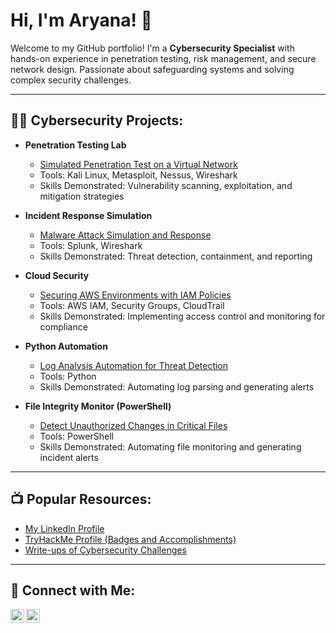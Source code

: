 <h1>Hi, I'm Aryana! 👋</h1>

Welcome to my GitHub portfolio! I'm a **Cybersecurity Specialist** with hands-on experience in penetration testing, risk management, and secure network design. Passionate about safeguarding systems and solving complex security challenges.

---

<h2>👨‍💻 Cybersecurity Projects:</h2>

- <b>Penetration Testing Lab</b>
  - [Simulated Penetration Test on a Virtual Network](#)  
  - Tools: Kali Linux, Metasploit, Nessus, Wireshark
  - Skills Demonstrated: Vulnerability scanning, exploitation, and mitigation strategies

- <b>Incident Response Simulation</b>
  - [Malware Attack Simulation and Response](#)  
  - Tools: Splunk, Wireshark  
  - Skills Demonstrated: Threat detection, containment, and reporting

- <b>Cloud Security</b>
  - [Securing AWS Environments with IAM Policies](#)  
  - Tools: AWS IAM, Security Groups, CloudTrail  
  - Skills Demonstrated: Implementing access control and monitoring for compliance

- <b>Python Automation</b>
  - [Log Analysis Automation for Threat Detection](#)  
  - Tools: Python  
  - Skills Demonstrated: Automating log parsing and generating alerts

- <b>File Integrity Monitor (PowerShell)</b>
  - [Detect Unauthorized Changes in Critical Files](#)  
  - Tools: PowerShell  
  - Skills Demonstrated: Automating file monitoring and generating incident alerts

---

<h2>📺 Popular Resources:</h2>

- [My LinkedIn Profile](https://linkedin.com/in/aryanamahdavi)
- [TryHackMe Profile (Badges and Accomplishments)](#)  
- [Write-ups of Cybersecurity Challenges](#)  

---

<h2> 🤳 Connect with Me:</h2>

[<img align="left" alt="AryanaMahdavi | LinkedIn" width="22px" src="https://cdn.jsdelivr.net/npm/simple-icons@v3/icons/linkedin.svg" />][linkedin]
[<img align="left" alt="AryanaMahdavi | Email" width="22px" src="https://cdn.jsdelivr.net/npm/simple-icons@v3/icons/mail-dot-ru.svg" />][email]

[linkedin]: https://linkedin.com/in/aryanamahdavi
[email]: mailto:aryanamahdavi481@gmail.com
